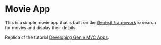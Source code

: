 # Movie App

This is a simple movie app that is built on the [Genie.jl Framework](https://genieframework.com/index.html) to search for movies and display their details.

Replica of the tutorial [Developing Genie MVC Apps](https://genieframework.com/docs/genie/v5.11/tutorials/Developing-MVC-Web-Apps.html).